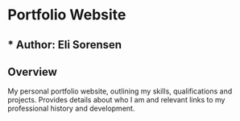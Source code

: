 # Portfolio Website

## * Author: Eli Sorensen

## Overview
My personal portfolio website, outlining my skills, qualifications and projects. Provides details about who I am and relevant links to my professional history and development.
